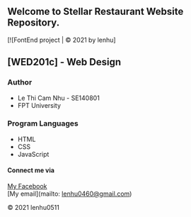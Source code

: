 ## Welcome to Stellar Restaurant Website Repository.
[![FontEnd project | © 2021 by lenhu]
## [WED201c] - Web Design

### Author
  * Le Thi Cam Nhu - SE140801
  * FPT University

### Program Languages
  * HTML  
  * CSS
  * JavaScript

#### Connect me via
[My Facebook](https://www.facebook.com/lenhu0511)  
[My email](mailto: lenhu0460@gmail.com)

© 2021 lenhu0511
